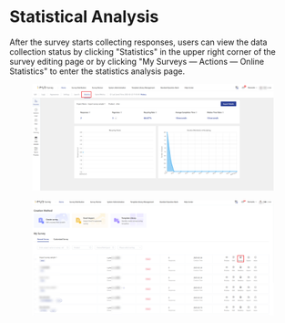 # Statistical Analysis

After the survey starts collecting responses, users can view the data collection status by clicking "Statistics" in the upper right corner of the survey editing page or by clicking "My Surveys — Actions — Online Statistics" to enter the statistics analysis page.

<figure><img src="../../../.gitbook/assets/image (17) (1) (1).png" alt=""><figcaption></figcaption></figure>

<figure><img src="../../../.gitbook/assets/image (1) (1) (1) (1) (1).png" alt=""><figcaption></figcaption></figure>
